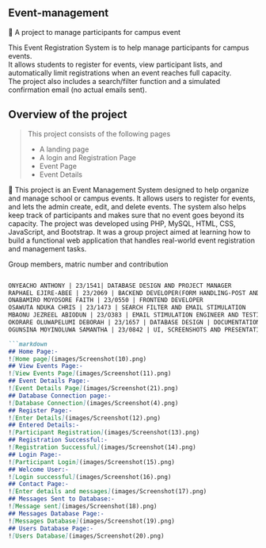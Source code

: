 ## Event-management
🔗 A project to manage participants for campus event 
  
This Event Registration System is to help manage participants for campus events.  
It allows students to register for events, view participant lists, and automatically limit registrations when an event reaches full capacity.  
The project also includes a search/filter function and a simulated confirmation email (no actual emails sent).

## Overview of the project
>This project consists of the following pages
>- A landing page
>- A login and Registration Page
>- Event Page
>- Event Details 


🔗 This project is an Event Management System designed to help organize and manage school or campus events. 
It allows users to register for events, and lets the admin create, edit, and delete events. 
The system also helps keep track of participants and makes sure that no event goes beyond its capacity. 
The project was developed using PHP, MySQL, HTML, CSS, JavaScript, and Bootstrap. 
It was a group project aimed at learning how to build a functional web application that handles real-world event registration and management tasks.

Group members, matric number and contribution
```markdown

ONYEACHO ANTHONY | 23/1541| DATABASE DESIGN AND PROJECT MANAGER
RAPHAEL EJIRE-ABEE | 23/2069 | BACKEND DEVELOPER(FORM HANDLING-POST AND DATA DISPLAY-GET) AND DATABASE DESIGN
ONABAMIRO MOYOSORE FAITH | 23/0550 | FRONTEND DEVELOPER
OSAWUTA NDUKA CHRIS | 23/1473 | SEARCH FILTER AND EMAIL STIMULATION
MBAONU JEZREEL ABIODUN | 23/O383 | EMAIL STIMULATION ENGINEER AND TESTING
OKORARE OLUWAPELUMI DEBORAH | 23/1657 | DATABASE DESIGN | DOCUMENTATION, README, AND GIT REPOSITORY
OGUNSINA MOYINOLUWA SAMANTHA | 23/0842 | UI, SCREENSHOTS AND PRESENTATION

```markdown
## Home Page:-
![Home page](images/Screenshot(10).png)
## View Events Page:-
![View Events Page](images/Screenshot(11).png)
## Event Details Page:-
![Event Details Page](images/Screenshot(21).png)
## Database Connection page:-
![Database Connection](images/Screenshot(4).png)
## Register Page:-
![Enter Details](images/Screenshot(12).png)
## Entered Details:-
![Participant Registration](images/Screenshot(13).png)
## Registration Successful:-
![Registration Successful](images/Screenshot(14).png)
## Login Page:-
![Participant Login](images/Screenshot(15).png)
## Welcome User:-
![Login successful](images/Screenshot(16).png)
## Contact Page:-
![Enter details and messages](images/Screenshot(17).png)
## Messages Sent to Database:-
![Message sent](images/Screenshot(18).png)
## Messages Database Page:-
![Messages Database](images/Screenshot(19).png)
## Users Database Page:-
![Users Database](images/Screenshot(20).png)


